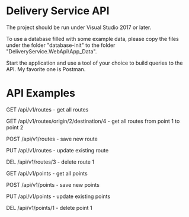 # Delivery Service API

The project should be run under Visual Studio 2017 or later.

To use a database filled with some example data, please copy the files under the folder "database-init" to the folder "DeliveryService.WebApi\App_Data".

Start the application and use a tool of your choice to build queries to the API. My favorite one is Postman.

# API Examples

GET /api/v1/routes - get all routes

GET /api/v1/routes/origin/2/destination/4 - get all routes from point 1 to point 2

POST /api/v1/routes - save new route

PUT /api/v1/routes - update existing route

DEL /api/v1/routes/3 - delete route 1


GET /api/v1/points - get all points

POST /api/v1/points - save new points

PUT /api/v1/points - update existing points

DEL /api/v1/points/1 - delete point 1
